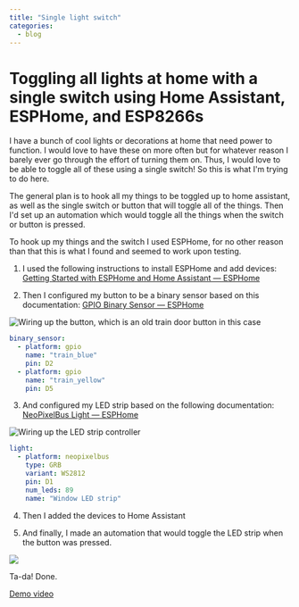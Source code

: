 ```yaml
---
title: "Single light switch"
categories:
  - blog
---
```

# Toggling all lights at home with a single switch using Home Assistant, ESPHome, and ESP8266s

I have a bunch of cool lights or decorations at home that need power to function. I would love to have these on more often but for whatever reason I barely ever go through the effort of turning them on. Thus, I would love to be able to toggle all of these using a single switch! So this is what I'm trying to do here.

The general plan is to hook all my things to be toggled up to home assistant, as well as the single switch or button that will toggle all of the things. Then I'd set up an automation which would toggle all the things when the switch or button is pressed.

To hook up my things and the switch I used ESPHome, for no other reason than that this is what I found and seemed to work upon testing.

1. I used the following instructions to install ESPHome and add devices: [Getting Started with ESPHome and Home Assistant &#8212; ESPHome](https://esphome.io/guides/getting_started_hassio.html)
  
2. Then I configured my button to be a binary sensor based on this documentation: [GPIO Binary Sensor &#8212; ESPHome](https://esphome.io/components/binary_sensor/gpio.html)

![Wiring up the button, which is an old train door button in this case]({{site.url}}/assets/images/train_switch.jpg)

```yaml
binary_sensor:
  - platform: gpio
    name: "train_blue"
    pin: D2
  - platform: gpio
    name: "train_yellow"
    pin: D5
```

3. And configured my LED strip based on the following documentation: [NeoPixelBus Light — ESPHome](https://esphome.io/components/light/neopixelbus.html)

![Wiring up the LED strip controller]({{site.url}}/assets/images/led_strip_controller.jpg)  

```yaml
light:
  - platform: neopixelbus
    type: GRB
    variant: WS2812
    pin: D1
    num_leds: 89
    name: "Window LED strip"
```

4. Then I added the devices to Home Assistant
  
5. And finally, I made an automation that would toggle the LED strip when the button was pressed.

![]({{site.url}}/assets/images/automation.png)

Ta-da! Done.

[Demo video](https://www.youtube.com/watch?v=Z4dOUPHXtsM)
